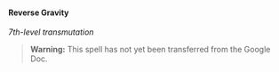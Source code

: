 #### Reverse Gravity
<!-- markdownlint-disable-next-line no-emphasis-as-heading -->
_7th-level transmutation_

> **Warning:**
> This spell has not yet been transferred from the Google Doc.
